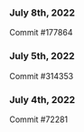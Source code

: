 ### July 8th, 2022

Commit #177864

### July 5th, 2022

Commit #314353


### July 4th, 2022

Commit #72281
